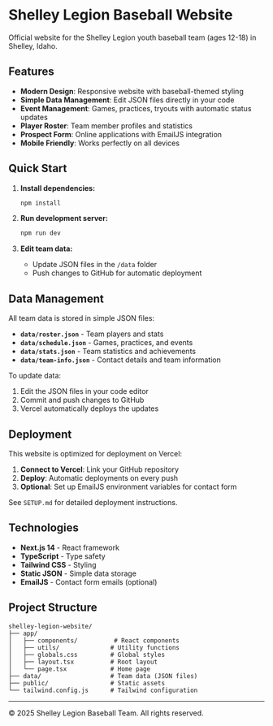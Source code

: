 # Shelley Legion Baseball Website

Official website for the Shelley Legion youth baseball team (ages 12-18) in Shelley, Idaho.

## Features

- **Modern Design**: Responsive website with baseball-themed styling
- **Simple Data Management**: Edit JSON files directly in your code
- **Event Management**: Games, practices, tryouts with automatic status updates
- **Player Roster**: Team member profiles and statistics
- **Prospect Form**: Online applications with EmailJS integration
- **Mobile Friendly**: Works perfectly on all devices

## Quick Start

1. **Install dependencies:**
   ```bash
   npm install
   ```

2. **Run development server:**
   ```bash
   npm run dev
   ```

3. **Edit team data:**
   - Update JSON files in the `/data` folder
   - Push changes to GitHub for automatic deployment

## Data Management

All team data is stored in simple JSON files:

- **`data/roster.json`** - Team players and stats
- **`data/schedule.json`** - Games, practices, and events
- **`data/stats.json`** - Team statistics and achievements
- **`data/team-info.json`** - Contact details and team information

To update data:
1. Edit the JSON files in your code editor
2. Commit and push changes to GitHub
3. Vercel automatically deploys the updates

## Deployment

This website is optimized for deployment on Vercel:

1. **Connect to Vercel**: Link your GitHub repository
2. **Deploy**: Automatic deployments on every push
3. **Optional**: Set up EmailJS environment variables for contact form

See `SETUP.md` for detailed deployment instructions.

## Technologies

- **Next.js 14** - React framework
- **TypeScript** - Type safety
- **Tailwind CSS** - Styling
- **Static JSON** - Simple data storage
- **EmailJS** - Contact form emails (optional)

## Project Structure

```
shelley-legion-website/
├── app/
│   ├── components/          # React components
│   ├── utils/              # Utility functions
│   ├── globals.css         # Global styles
│   ├── layout.tsx          # Root layout
│   └── page.tsx            # Home page
├── data/                   # Team data (JSON files)
├── public/                 # Static assets
└── tailwind.config.js      # Tailwind configuration
```

---

© 2025 Shelley Legion Baseball Team. All rights reserved.